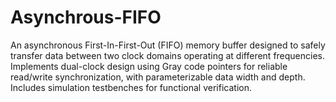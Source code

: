 # Asynchrous-FIFO
An asynchronous First-In-First-Out (FIFO) memory buffer designed to safely transfer data between two clock domains operating at different frequencies. Implements dual-clock design using Gray code pointers for reliable read/write synchronization, with parameterizable data width and depth. Includes simulation testbenches for functional verification.
